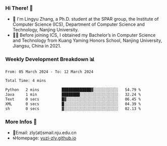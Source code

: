 ### Hi There! 👋 
- 🐳 I'm Lingyu Zhang, a Ph.D. student at the SPAR group, the Institute of Computer Science (ICS), Department of Computer Science and Technology, Nanjing University.
- 🧑‍🎓 Before joining ICS, I obtained my Bachelor’s in Computer Science and Technology from Kuang Yaming Honors School, Nanjing University, Jiangsu, China in 2021.

### Weekly Development Breakdown :bar_chart:

<!--START_SECTION:waka-->

```txt
From: 05 March 2024 - To: 12 March 2024

Total Time: 4 mins

Python   2 mins          █████████████▓░░░░░░░░░░░   54.79 %
Java     1 min           ████████░░░░░░░░░░░░░░░░░   32.24 %
Text     0 secs          █▓░░░░░░░░░░░░░░░░░░░░░░░   06.45 %
XML      0 secs          █░░░░░░░░░░░░░░░░░░░░░░░░   04.39 %
sh       0 secs          ▓░░░░░░░░░░░░░░░░░░░░░░░░   02.13 %
```

<!--END_SECTION:waka-->

<!--
### Github Contributions :octocat:

![](https://raw.githubusercontent.com/yuzi-zly/yuzi-zly/output/github-contribution-grid-snake.svg)              
-->

### More Infos 📖

- 📧Email: zly(at)smail.nju.edu.cn
- 🌀Homepage: [yuzi-zly.github.io](https://yuzi-zly.github.io/)
